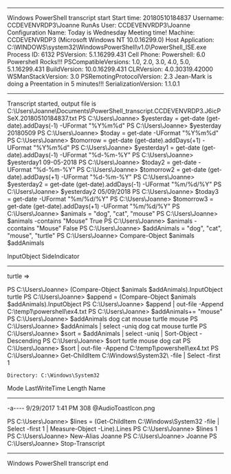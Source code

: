 **********************
Windows PowerShell transcript start
Start time: 20180510184837
Username: CCDEVENVRDP3\Joanne
RunAs User: CCDEVENVRDP3\Joanne
Configuration Name: 
Today is Wednesday
Meeting time!
Machine: CCDEVENVRDP3 (Microsoft Windows NT 10.0.16299.0)
Host Application: C:\WINDOWS\system32\WindowsPowerShell\v1.0\PowerShell_ISE.exe
Process ID: 6132
PSVersion: 5.1.16299.431
Cell Phone:
Powershell: 6.0
Powershell Rocks!!!
PSCompatibleVersions: 1.0, 2.0, 3.0, 4.0, 5.0, 5.1.16299.431
BuildVersion: 10.0.16299.431
CLRVersion: 4.0.30319.42000
WSManStackVersion: 3.0
PSRemotingProtocolVersion: 2.3
Jean-Mark is doing a Preentation in 5 minutes!!!
SerializationVersion: 1.1.0.1
**********************
Transcript started, output file is C:\Users\Joanne\Documents\PowerShell_transcript.CCDEVENVRDP3.J6icPSeX.20180510184837.txt
PS C:\Users\Joanne> $yesterday = get-date (get-date).addDays(-1) -UFormat "%Y%m%d"
PS C:\Users\Joanne> $yesterday
20180509
PS C:\Users\Joanne> $today = get-date -UFormat "%Y%m%d"
PS C:\Users\Joanne> $tomorrow = get-date (get-date).addDays(+1) -UFormat "%Y%m%d"
PS C:\Users\Joanne> $yesterday1 = get-date (get-date).addDays(-1) -UFormat "%d-%m-%Y"
PS C:\Users\Joanne> $yesterday1
09-05-2018
PS C:\Users\Joanne> $today2 = get-date -UFormat "%d-%m-%Y"
PS C:\Users\Joanne> $tomorrow2 = get-date (get-date).addDays(+1) -UFormat "%d-%m-%Y"
PS C:\Users\Joanne> $yesterday2 = get-date (get-date).addDays(-1) -UFormat "%m/%d/%Y"
PS C:\Users\Joanne> $yesterday2
05/09/2018
PS C:\Users\Joanne> $today3 = get-date -UFormat "%m/%d/%Y"
PS C:\Users\Joanne> $tomorrow3 = get-date (get-date).addDays(+1) -UFormat "%m/%d/%Y"
PS C:\Users\Joanne> $animals = "dog", "cat", "mouse"
PS C:\Users\Joanne> $animals -contains "Mouse"
True
PS C:\Users\Joanne> $animals -ccontains "Mouse"
False
PS C:\Users\Joanne> $addAnimals = "dog", "cat", "mouse", "turtle"
PS C:\Users\Joanne> Compare-Object $animals $addAnimals

InputObject SideIndicator
----------- -------------
turtle      =>


PS C:\Users\Joanne> (Compare-Object $animals $addAnimals).InputObject
turtle
PS C:\Users\Joanne> $append = (Compare-Object $animals $addAnimals).InputObject 
PS C:\Users\Joanne> $append | out-file -Append C:\temp1\powershell\ex4.txt
PS C:\Users\Joanne> $addAnimals+= "mouse"
PS C:\Users\Joanne> $addAnimals
dog
cat
mouse
turtle
mouse
PS C:\Users\Joanne> $addAnimals | select -uniq
dog
cat
mouse
turtle
PS C:\Users\Joanne> $sort = $addAnimals | select -uniq | Sort-Object -Descending
PS C:\Users\Joanne> $sort
turtle
mouse
dog
cat
PS C:\Users\Joanne> $sort | out-file -Append C:\temp1\powershell\ex4.txt
PS C:\Users\Joanne> Get-ChildItem C:\Windows\System32\ -file | Select -first 1


    Directory: C:\Windows\System32


Mode                LastWriteTime         Length Name
----                -------------         ------ ----
-a----        9/29/2017   1:41 PM            308 @AudioToastIcon.png


PS C:\Users\Joanne> $lines = (Get-ChildItem C:\Windows\System32 -file | Select -first 1 | Measure-Object -Line).Lines
PS C:\Users\Joanne> $lines
1
PS C:\Users\Joanne> New-Alias Joanne
PS C:\Users\Joanne> Joanne
PS C:\Users\Joanne> Stop-Transcript
**********************
Windows PowerShell transcript end
